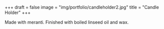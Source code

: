 +++
draft = false
image = "img/portfolio/candleholder2.jpg"
title = "Candle Holder"
+++

<!--more-->

Made with meranti. Finished with boiled linseed oil and wax.